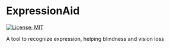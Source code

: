 # ExpressionAid
[![License: MIT](https://img.shields.io/badge/License-MIT-yellow.svg)](https://opensource.org/licenses/MIT)
  
A tool to recognize expression, helping blindness and vision loss
